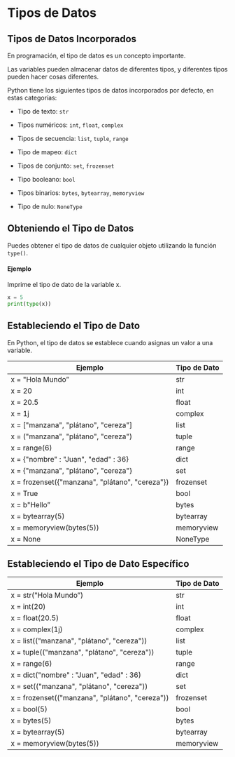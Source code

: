 # Tipos de Datos

## Tipos de Datos Incorporados

En programación, el tipo de datos es un concepto importante.

Las variables pueden almacenar datos de diferentes tipos, y diferentes tipos pueden hacer cosas diferentes.

Python tiene los siguientes tipos de datos incorporados por defecto, en estas categorías:

- Tipo de texto: `str`

- Tipos numéricos: `int`, `float`, `complex`

- Tipos de secuencia: `list`, `tuple`, `range`

- Tipo de mapeo: `dict`

- Tipos de conjunto: `set`, `frozenset`

- Tipo booleano: `bool`

- Tipos binarios: `bytes`, `bytearray`, `memoryview`

- Tipo de nulo: `NoneType`

## Obteniendo el Tipo de Datos

Puedes obtener el tipo de datos de cualquier objeto utilizando la función `type()`.

#### Ejemplo

Imprime el tipo de dato de la variable x.

```python
x = 5
print(type(x))
```

## Estableciendo el Tipo de Dato

En Python, el tipo de datos se establece cuando asignas un valor a una variable.

| Ejemplo | Tipo de Dato |
| --- | --- |
| x = "Hola Mundo” | str |
| x = 20 | int |
| x = 20.5 | float |
| x = 1j | complex |
| x = ["manzana", "plátano", "cereza"] | list |
| x = ("manzana", "plátano", "cereza") | tuple |
| x = range(6) | range |
| x = {"nombre" : "Juan", "edad" : 36} | dict |
| x = {"manzana", "plátano", "cereza"} | set |
| x = frozenset({"manzana", "plátano", "cereza"}) | frozenset |
| x = True | bool |
| x = b"Hello” | bytes |
| x = bytearray(5) | bytearray |
| x = memoryview(bytes(5)) | memoryview |
| x = None | NoneType |

## Estableciendo el Tipo de Dato Específico

| Ejemplo | Tipo de Dato |
| --- | --- |
| x = str("Hola Mundo”) | str |
| x = int(20) | int |
| x = float(20.5) | float |
| x = complex(1j) | complex |
| x = list(("manzana", "plátano", "cereza")) | list |
| x = tuple(("manzana", "plátano", "cereza")) | tuple |
| x = range(6) | range |
| x = dict("nombre" : "Juan", "edad" : 36) | dict |
| x = set(("manzana", "plátano", "cereza")) | set |
| x = frozenset(("manzana", "plátano", "cereza")) | frozenset |
| x = bool(5) | bool |
| x = bytes(5) | bytes |
| x = bytearray(5) | bytearray |
| x = memoryview(bytes(5)) | memoryview |
